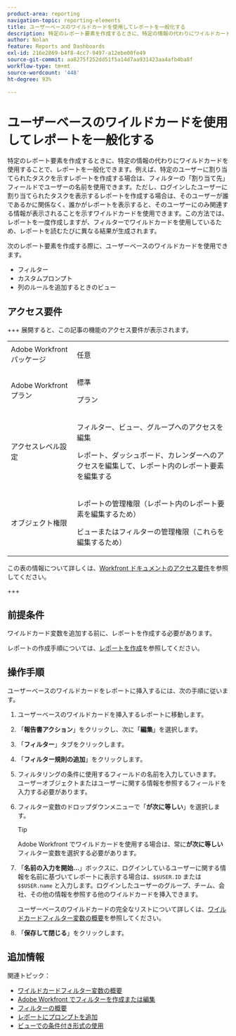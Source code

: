 ```yaml
---
product-area: reporting
navigation-topic: reporting-elements
title: ユーザーベースのワイルドカードを使用してレポートを一般化する
description: 特定のレポート要素を作成するときに、特定の情報の代わりにワイルドカードを使用することで、レポートを一般化できます。
author: Nolan
feature: Reports and Dashboards
exl-id: 216e2869-b4f8-4cc7-9497-a12ebe00fe49
source-git-commit: aa8275f252dd51f5a14d7aa931423aa4afb4ba8f
workflow-type: tm+mt
source-wordcount: '448'
ht-degree: 93%

---
```


# ユーザーベースのワイルドカードを使用してレポートを一般化する

<!-- Audited: 11/2024 -->

特定のレポート要素を作成するときに、特定の情報の代わりにワイルドカードを使用することで、レポートを一般化できます。例えば、特定のユーザーに割り当てられたタスクを示すレポートを作成する場合は、フィルターの「割り当て先」フィールドでユーザーの名前を使用できます。ただし、ログインしたユーザーに割り当てられたタスクを表示するレポートを作成する場合は、そのユーザーが誰であるかに関係なく、誰かがレポートを表示すると、そのユーザーにのみ関連する情報が表示されることを示すワイルドカードを使用できます。この方法では、レポートを一度作成しますが、フィルターでワイルドカードを使用しているため、レポートを読むたびに異なる結果が生成されます。

次のレポート要素を作成する際に、ユーザーベースのワイルドカードを使用できます。

* フィルター
* カスタムプロンプト
* 列のルールを追加するときのビュー

## アクセス要件

+++ 展開すると、この記事の機能のアクセス要件が表示されます。 

<table style="table-layout:auto"> 
 <col> 
 <col> 
 <tbody> 
  <tr> 
   <td role="rowheader">Adobe Workfront パッケージ</td> 
   <td> <p>任意</p> </td> 
  </tr> 
  <tr> 
   <td role="rowheader">Adobe Workfront プラン</strong></td> 
   <td> 
    <p>標準</p>
    <p>プラン</p>
   </td>
  </tr> 
  <tr> 
   <td role="rowheader">アクセスレベル設定</td> 
   <td> <p>フィルター、ビュー、グループへのアクセスを編集</p> <p>レポート、ダッシュボード、カレンダーへのアクセスを編集して、レポート内のレポート要素を編集する</p>
   </td> 
  </tr> 
  <tr> 
   <td role="rowheader">オブジェクト権限</td> 
    <td> <p>レポートの管理権限（レポート内のレポート要素を編集するため）</p> <p>ビューまたはフィルターの管理権限（これらを編集するため）</p></td> 
   </td> 
  </tr> 
 </tbody> 
</table>

この表の情報について詳しくは、[Workfront ドキュメントのアクセス要件](/help/quicksilver/administration-and-setup/add-users/access-levels-and-object-permissions/access-level-requirements-in-documentation.md)を参照してください。

+++

## 前提条件

ワイルドカード変数を追加する前に、レポートを作成する必要があります。

レポートの作成手順については、[レポートを作成](../../../reports-and-dashboards/reports/creating-and-managing-reports/create-report.md)を参照してください。

## 操作手順

ユーザーベースのワイルドカードをレポートに挿入するには、次の手順に従います。

1. ユーザーベースのワイルドカードを挿入するレポートに移動します。
1. 「**報告書アクション**」をクリックし、次に「**編集**」を選択します。

1. 「**フィルター**」タブをクリックします。
1. 「**フィルター規則の追加**」をクリックします。
1. フィルタリングの条件に使用するフィールドの名前を入力していきます。\
   ユーザーオブジェクトまたはユーザーに関する情報を参照するフィールドを入力する必要があります。
1. フィルター変数のドロップダウンメニューで「**が次に等しい**」を選択します。

   >[!TIP]
   >
   >Adobe Workfront でワイルドカードを使用する場合は、常に&#x200B;**が次に等しい**&#x200B;フィルター変数を選択する必要があります。

1. 「**名前の入力を開始…**」ボックスに、ログインしているユーザーに関する情報を名前に基づいてレポートに表示する場合は、`$$USER.ID` または `$$USER.name` と入力します。ログインしたユーザーのグループ、チーム、会社、その他の情報を参照する他のワイルドカードを挿入できます。

   ユーザーベースのワイルドカードの完全なリストについて詳しくは、[ワイルドカードフィルター変数の概要](../../../reports-and-dashboards/reports/reporting-elements/understand-wildcard-filter-variables.md)を参照してください。

1. 「**保存して閉じる**」をクリックします。

## 追加情報

関連トピック：

<!--outdated: * [Basic Report Creation Program](https://one.workfront.com/s/basic-report-creation-program) -->
* [ワイルドカードフィルター変数の概要](../../../reports-and-dashboards/reports/reporting-elements/understand-wildcard-filter-variables.md)
* [Adobe Workfront でフィルターを作成または編集](../../../reports-and-dashboards/reports/reporting-elements/create-filters.md)
* [フィルターの概要](../../../reports-and-dashboards/reports/reporting-elements/filters-overview.md)
* [レポートにプロンプトを追加](../../../reports-and-dashboards/reports/creating-and-managing-reports/add-prompt-report.md)
* [ビューでの条件付き形式の使用](../../../reports-and-dashboards/reports/reporting-elements/use-conditional-formatting-views.md)
